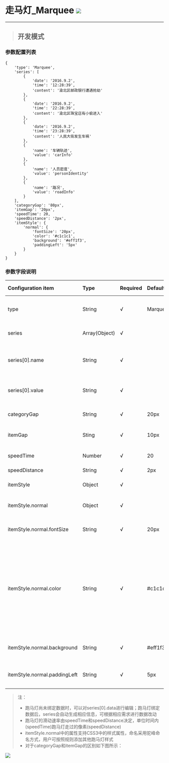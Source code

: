 # 走马灯\_Marquee ![](/assets/Marquee.png)

---

> ## 开发模式

### 参数配置列表

```
{
    'type': 'Marquee',
    'series': [
        {
            'date': '2016.9.2',
            'time': '12:28:39',
            'content': '渝北区邮政银行遭遇抢劫'
        },
        {
            'date': '2016.9.2',
            'time': '22:28:39',
            'content': '渝北区珠宝店有小偷进入'
        },
        {
            'date': '2016.9.2',
            'time': '23:28:39',
            'content': '人民大街发生车祸'
        },
        {
            'name': '车辆轨迹',
            'value': 'carInfo'
        },
        {
            'name': '人员密度',
            'value': 'personIdentity'
        },
        {
            'name': '路况',
            'value': 'roadInfo'
        }
    ],
    'categoryGap': '80px',
    'itemGap': '20px',
    'speedTime': 20,
    'speedDistance': '2px',
    'itemStyle': {
        'normal': {
            'fontSize': '20px',
            'color': '#c1c1c1',
            'background': '#eff1f3',
            'paddingLeft': '5px'
        }
    }
}
```

### 参数字段说明

| Configuration item | Type | Required | Default | Optional parameters | Description |
| :--- | :--- | :--- | :--- | :--- | :--- |
| type | String | √ | Marquee |  | The type of the component is marquee |
| series | Array\(Object\) | √ |  |  | The data of the component |
| series\[0\].name | String | √ |  |  | The unique identification of the data, can not be repeated |
| series\[0\].value | String | √ |  |  | The text value of the data, can be repeated |
| categoryGap | String | √ | 20px |  | The gaps between the bars |
| itemGap | Sting | √ | 10px |  | The gaps between the data items |
| speedTime | Number | √ | 20 |  | The time speed unit is millisecond |
| speedDistance | String | √ | 2px |  | The rate |
| itemStyle | Object | √ |  |  | The style of the component |
| itemStyle.normal | Object | √ |  |  | The normal style of the component |
| itemStyle.normal.fontSize | String | √ | 20px | font-size parameters is supported | The fontSize of the component |
| itemStyle.normal.color | String | √ | \#c1c1c1 | The color parameters including Color Name、HEX、RGB、RGBA、HSL、HSLA、transparent are supported | The color of the component |
| itemStyle.normal.background | String | √ | \#eff1f3 | all css3 parameters are supported | The background style of the component |
| itemStyle.normal.paddingLeft | String | √ | 5px |  | The paddingLeft of the component |

> 注：
>
> * 跑马灯尚未绑定数据时，可以对series\[0\].data进行编辑；跑马灯绑定数据后，series会自动生成相应信息，可根据相应需求进行数据改动
> * 跑马灯的滑动速率由speedTime和speedDistance决定，单位时间内\(speedTime\)跑马灯走过的像素\(speedDistance\)
> * itemStyle.normal中的属性支持CSS3中的样式属性，命名采用驼峰命名方式，用户可按照规则添加其他跑马灯样式
> * 对于categoryGap和itemGap的区别如下图所示：

![](/assets/marquee01.png)

